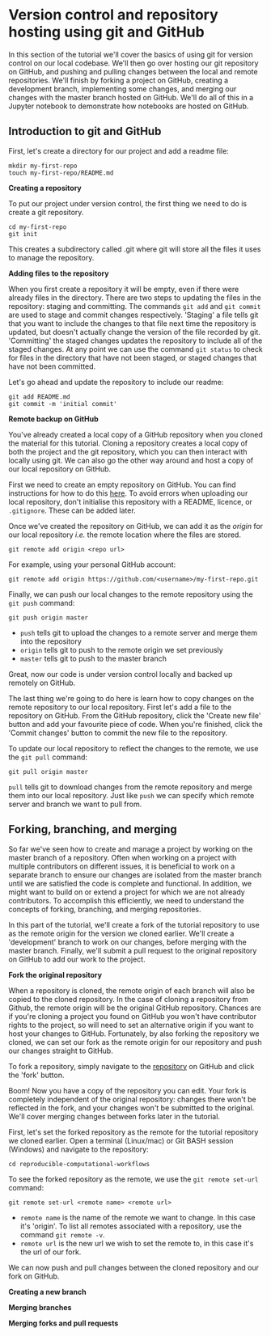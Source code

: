 # Version control and repository hosting using git and GitHub

In this section of the tutorial we'll cover the basics of using git for version control on our local codebase. We'll then go over hosting our git repository on GitHub, and pushing and pulling changes between the local and remote repositories. We'll finish by forking a project on GitHub, creating a development branch, implementing some changes, and merging our changes with the master branch hosted on GitHub. We'll do all of this in a Jupyter notebook to demonstrate how notebooks are hosted on GitHub.

## Introduction to git and GitHub

First, let's create a directory for our project and add a readme file:

```
mkdir my-first-repo
touch my-first-repo/README.md
```

__Creating a repository__

To put our project under version control, the first thing we need to do is create a git repository. 

```
cd my-first-repo
git init
```

This creates a subdirectory called .git where git will store all the files it uses to manage the repository.

__Adding files to the repository__

When you first create a repository it will be empty, even if there were already files in the directory.
There are two steps to updating the files in the repository: staging and committing. The commands `git add` and `git commit`
are used to stage and commit changes respectively. 'Staging' a file tells git that you want to include the changes to that file next time the repository is updated, but doesn't actually change 
the version of the file recorded by git. 'Committing' the staged changes updates the repository to include all of 
the staged changes. At any point we can use the command `git status` to check for files in the directory that have not 
been staged, or staged changes that have not been committed.

Let's go ahead and update the repository to include our readme:

```
git add README.md
git commit -m 'initial commit'
```
__Remote backup on GitHub__

You've already created a local copy of a GitHub repository when you cloned the material for this tutorial. Cloning a repository creates a 
local copy of both the project and the git repository, which you can then interact with locally using git. We can also go the 
other way around and host a copy of our local repository on GitHub.

First we need to create an empty repository on GitHub. You can find instructions for how to do this [here](https://help.github.com/en/articles/creating-a-new-repository).
To avoid errors when uploading our local repository, don't initialise this repository with a README, licence, or `.gitignore`. These can be added later.

Once we've created the repository on GitHub, we can add it as the *origin* for our local repository *i.e.* the remote location 
where the files are stored.

```
git remote add origin <repo url>
```

For example, using your personal GitHub account:

```
git remote add origin https://github.com/<username>/my-first-repo.git
```

Finally, we can push our local changes to the remote repository using the `git push` command:

```
git push origin master
```

- `push` tells git to upload the changes to a remote server and merge them into the repository
- `origin` tells git to push to the remote origin we set previously
- `master` tells git to push to the master branch

Great, now our code is under version control locally and backed up remotely on GitHub.

The last thing we're going to do here is learn how to copy changes on the remote repository to our local repository.
First let's add a file to the repository on GitHub. From the GitHub repository, click the 'Create new file' button 
and add your favourite piece of code. When you're finished, click the 'Commit changes' button to commit the new file 
to the repository.

To update our local repository to reflect the changes to the remote, we use the `git pull` command:

```
git pull origin master
```

`pull` tells git to download changes from the remote repository and merge them into our local repository. 
Just like `push` we can specify which remote server and branch we want to pull from.

## Forking, branching, and merging

So far we've seen how to create and manage a project by working on the master branch of a repository. Often when working on a project with multiple contributors on different 
issues, it is beneficial to work on a separate branch to ensure our changes are isolated from the master branch until we are satisfied the code is complete and functional.
In addition, we might want to build on or extend a project for which we are not already contributors. To accomplish this efficiently, we need to understand the concepts of
forking, branching, and merging repositories.

In this part of the tutorial, we'll create a fork of the tutorial repository to use as the remote origin for the version we cloned earlier. We'll create a 'development' branch
to work on our changes, before merging with the master branch. Finally, we'll submit a pull request to the original repository on GitHub to add our work to the project.

__Fork the original repository__

When a repository is cloned, the remote origin of each branch will also be copied to the cloned repository. In the case of cloning a repository from Github, the remote origin will be the original GitHub repository. Chances are if you're cloning a project you found on GitHub you won't have contributor rights to the project, so will need to set an alternative origin if you want to host your changes to GitHub. Fortunately, by also forking the repository we cloned, we can set our fork as the remote origin for our repository and push our changes straight to GitHub.

To fork a repository, simply navigate to the [repository](https://github.com/ISMB-ECCB-2019-Tutorial-AM4/reproducible-computational-workflows) on GitHub and click the 'fork' button.

Boom! Now you have a copy of the repository you can edit. Your fork is completely independent of the original repository: changes there won't be reflected in the fork, and your changes won't be submitted to the original. We'll cover merging changes between forks later in the tutorial.

First, let's set the forked repository as the remote for the tutorial repository we cloned earlier. Open a terminal (Linux/mac) or Git BASH session (Windows) and navigate to the repository:

```
cd reproducible-computational-workflows
```

To see the forked repository as the remote, we use the `git remote set-url` command:

```
git remote set-url <remote name> <remote url>
```

- `remote name` is the name of the remote we want to change. In this case it's 'origin'. To list all remotes associated with a repository, use the command `git remote -v`.
- `remote url` is the new url we wish to set the remote to, in this case it's the url of our fork.

We can now push and pull changes between the cloned repository and our fork on GitHub.

__Creating a new branch__

__Merging branches__

__Merging forks and pull requests__
